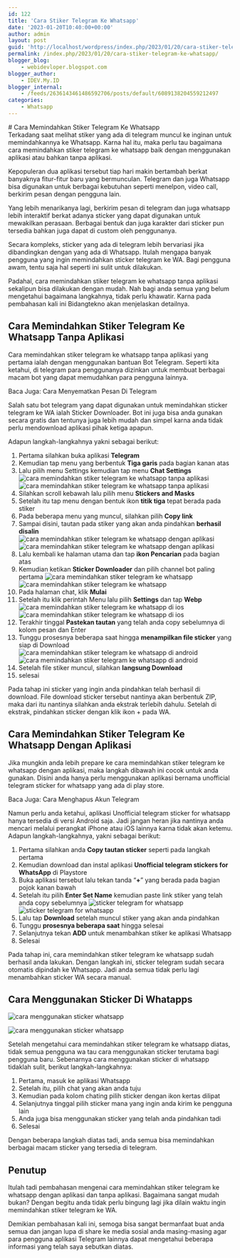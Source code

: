 ```yaml
---
id: 122
title: 'Cara Stiker Telegram Ke Whatsapp'
date: '2023-01-20T10:40:00+00:00'
author: admin
layout: post
guid: 'http://localhost/wordpress/index.php/2023/01/20/cara-stiker-telegram-ke-whatsapp/'
permalink: /index.php/2023/01/20/cara-stiker-telegram-ke-whatsapp/
blogger_blog:
    - webidevloper.blogspot.com
blogger_author:
    - IDEV.My.ID
blogger_internal:
    - /feeds/2636143461486592706/posts/default/6089138204559212497
categories:
    - Whatsapp
---
```


<div><div># Cara Memindahkan Stiker Telegram Ke Whatsapp

</div><article>Terkadang saat melihat stiker yang ada di telegram muncul ke inginan untuk memindahkannya ke Whatsapp. Karna hal itu, maka perlu tau bagaimana cara memindahkan stiker telegram ke whatsapp baik dengan menggunakan aplikasi atau bahkan tanpa aplikasi.

Kepopuleran dua aplikasi tersebut tiap hari makin bertambah berkat banyaknya fitur-fitur baru yang bermunculan. Telegram dan juga Whatsapp bisa digunakan untuk berbagai kebutuhan seperti menelpon, video call, berkirim pesan dengan pengguna lain.

Yang lebih menarikanya lagi, berkirim pesan di telegram dan juga whatsapp lebih interaktif berkat adanya sticker yang dapat digunakan untuk mewakilkan perasaan. Berbagai bentuk dan juga karakter dari sticker pun tersedia bahkan juga dapat di custom oleh penggunanya.

Secara kompleks, sticker yang ada di telegram lebih bervariasi jika dibandingkan dengan yang ada di Whatsapp. Itulah mengapa banyak pengguna yang ingin memindahkan sticker telegram ke WA. Bagi pengguna awam, tentu saja hal seperti ini sulit untuk dilakukan.

Padahal, cara memindahkan stiker telegram ke whatsapp tanpa aplikasi sekalipun bisa dilakukan dengan mudah. Nah bagi anda semua yang belum mengetahui bagaimana langkahnya, tidak perlu khawatir. Karna pada pembahasan kali ini Bidangtekno akan menjelaskan detailnya.

## <span>Cara Memindahkan Stiker Telegram Ke Whatsapp Tanpa Aplikasi</span>

Cara memindahkan stiker telegram ke whatsapp tanpa aplikasi yang pertama ialah dengan menggunakan bantuan Bot Telegram. Seperti kita ketahui, di telegram para penggunanya dizinkan untuk membuat berbagai macam bot yang dapat memudahkan para pengguna lainnya.

Baca Juga: Cara Menyematkan Pesan Di Telegram

Salah satu bot telegram yang dapat digunakan untuk memindahkan sticker telegram ke WA ialah Sticker Downloader. Bot ini juga bisa anda gunakan secara gratis dan tentunya juga lebih mudah dan simpel karna anda tidak perlu mendownload aplikasi pihak ketiga apapun.

Adapun langkah-langkahnya yakni sebagai berikut:

1. Pertama silahkan buka aplikasi **Telegram**
2. Kemudian tap menu yang berbentuk **Tiga garis** pada bagian kanan atas
3. Lalu pilih menu Settings kemudian tap menu **Chat Settings** ![cara memindahkan stiker telegram ke whatsapp tanpa aplikasi](https://www.bidangtekno.com/wp-content/uploads/2021/12/cara-memindahkan-stiker-telegram-ke-whatsapp-tanpa-aplikasi.jpg)<noscript>![cara memindahkan stiker telegram ke whatsapp tanpa aplikasi](https://www.bidangtekno.com/wp-content/uploads/2021/12/cara-memindahkan-stiker-telegram-ke-whatsapp-tanpa-aplikasi.jpg)</noscript>
4. Silahkan scroll kebawah lalu pilih menu **Stickers and Masks**
5. Setelah itu tap menu dengan bentuk ikon **titik tiga** tepat berada pada stiker
6. Pada beberapa menu yang muncul, silahkan pilih **Copy link**
7. Sampai disini, tautan pada stiker yang akan anda pindahkan **berhasil disalin** ![cara memindahkan stiker telegram ke whatsapp dengan aplikasi](https://www.bidangtekno.com/wp-content/uploads/2021/12/cara-memindahkan-stiker-telegram-ke-whatsapp-dengan-aplikasi.jpg)<noscript>![cara memindahkan stiker telegram ke whatsapp dengan aplikasi](https://www.bidangtekno.com/wp-content/uploads/2021/12/cara-memindahkan-stiker-telegram-ke-whatsapp-dengan-aplikasi.jpg)</noscript>
8. Lalu kembali ke halaman utama dan tap **ikon Pencarian** pada bagian atas
9. Kemudian ketikan **Sticker Downloader** dan pilih channel bot paling pertama ![cara memindahkan stiker telegram ke whatsapp](https://www.bidangtekno.com/wp-content/uploads/2021/12/cara-memindahkan-stiker-telegram-ke-whatsapp.jpeg)<noscript>![cara memindahkan stiker telegram ke whatsapp](https://www.bidangtekno.com/wp-content/uploads/2021/12/cara-memindahkan-stiker-telegram-ke-whatsapp.jpeg)</noscript>
10. Pada halaman chat, klik **Mulai**
11. Setelah itu klik perintah Menu lalu pilih **Settings** dan tap **Webp** ![cara memindahkan stiker telegram ke whatsapp di ios](https://www.bidangtekno.com/wp-content/uploads/2021/12/cara-memindahkan-stiker-telegram-ke-whatsapp-di-ios-523x1024.jpeg)<noscript>![cara memindahkan stiker telegram ke whatsapp di ios](https://www.bidangtekno.com/wp-content/uploads/2021/12/cara-memindahkan-stiker-telegram-ke-whatsapp-di-ios-523x1024.jpeg)</noscript>
12. Terakhir tinggal **Pastekan tautan** yang telah anda copy sebelumnya di kolom pesan dan Enter
13. Tunggu prosesnya beberapa saat hingga **menampilkan file sticker** yang siap di Download ![cara memindahkan stiker telegram ke whatsapp di android](https://www.bidangtekno.com/wp-content/uploads/2021/12/cara-memindahkan-stiker-telegram-ke-whatsapp-di-android-505x1024.jpeg)<noscript>![cara memindahkan stiker telegram ke whatsapp di android](https://www.bidangtekno.com/wp-content/uploads/2021/12/cara-memindahkan-stiker-telegram-ke-whatsapp-di-android-505x1024.jpeg)</noscript>
14. Setelah file stiker muncul, silahkan **langsung Download**
15. selesai

Pada tahap ini sticker yang ingin anda pindahkan telah berhasil di download. File download sticker tersebut nantinya akan berbentuk ZIP, maka dari itu nantinya silahkan anda ekstrak terlebih dahulu. Setelah di ekstrak, pindahkan sticker dengan klik ikon + pada WA.

## <span>Cara Memindahkan Stiker Telegram Ke Whatsapp Dengan Aplikasi</span>

Jika mungkin anda lebih prepare ke cara memindahkan stiker telegram ke whatsapp dengan aplikasi, maka langkah dibawah ini cocok untuk anda gunakan. Disini anda hanya perlu menggunakan aplikasi bernama unofficial telegram sticker for whatsapp yang ada di play store.

Baca Juga: Cara Menghapus Akun Telegram

Namun perlu anda ketahui, aplikasi Unofficial telegram sticker for whatsapp hanya tersedia di versi Android saja. Jadi jangan heran jika nantinya anda mencari melalui perangkat iPhone atau iOS lainnya karna tidak akan ketemu. Adapun langkah-langkahnya, yakni sebagai berikut:

1. Pertama silahkan anda **Copy tautan sticker** seperti pada langkah pertama
2. Kemudian download dan instal aplikasi **Unofficial telegram stickers for WhatsApp** di Playstore
3. Buka aplikasi tersebut lalu tekan tanda “**+**” yang berada pada bagian pojok kanan bawah
4. Setelah itu pilih **Enter Set Name** kemudian paste link stiker yang telah anda copy sebelumnya ![sticker telegram for whatsapp](https://www.bidangtekno.com/wp-content/uploads/2021/12/sticker-telegram-for-whatsapp.jpg)<noscript>![sticker telegram for whatsapp](https://www.bidangtekno.com/wp-content/uploads/2021/12/sticker-telegram-for-whatsapp.jpg)</noscript>
5. Lalu tap **Download** setelah muncul stiker yang akan anda pindahkan
6. Tunggu **prosesnya beberapa saat** hingga selesai
7. Selanjutnya tekan **ADD** untuk menambahkan stiker ke aplikasi Whatsapp
8. Selesai

Pada tahap ini, cara memindahkan stiker telegram ke whatsapp sudah berhasil anda lakukan. Dengan langkah ini, sticker telegram sudah secara otomatis dipindah ke Whatsapp. Jadi anda semua tidak perlu lagi menambahkan sticker WA secara manual.

## <span>Cara Menggunakan Sticker Di Whatapps</span>

![cara menggunakan sticker whatsapp](https://www.bidangtekno.com/wp-content/uploads/2021/12/cara-menggunakan-sticker-whatsapp.jpg)

<noscript>![cara menggunakan sticker whatsapp](https://www.bidangtekno.com/wp-content/uploads/2021/12/cara-menggunakan-sticker-whatsapp.jpg)</noscript>

Setelah mengetahui cara memindahkan stiker telegram ke whatsapp diatas, tidak semua pengguna wa tau cara menggunakan sticker terutama bagi pengguna baru. Sebenarnya cara menggunakan sticker di whatsapp tidaklah sulit, berikut langkah-langkahnya:

1. Pertama, masuk ke aplikasi Whatsapp
2. Setelah itu, pilih chat yang akan anda tuju
3. Kemudian pada kolom chating pilih sticker dengan ikon kertas dilipat
4. Selanjutnya tinggal pilih sticker mana yang ingin anda kirim ke pengguna lain
5. Anda juga bisa menggunakan sticker yang telah anda pindahkan tadi
6. Selesai

Dengan beberapa langkah diatas tadi, anda semua bisa memindahkan berbagai macam sticker yang tersedia di telegram.

## <span>Penutup</span>

Itulah tadi pembahasan mengenai cara memindahkan stiker telegram ke whatsapp dengan aplikasi dan tanpa aplikasi. Bagaimana sangat mudah bukan? Dengan begitu anda tidak perlu bingung lagi jika dilain waktu ingin memindahkan stiker telegram ke WA.

Demikian pembahasan kali ini, semoga bisa sangat bermanfaat buat anda semua dan jangan lupa di share ke media sosial anda masing-masing agar para pengguna aplikasi Telegram lainnya dapat mengetahui beberapa informasi yang telah saya sebutkan diatas.

</article><div> </div></div>